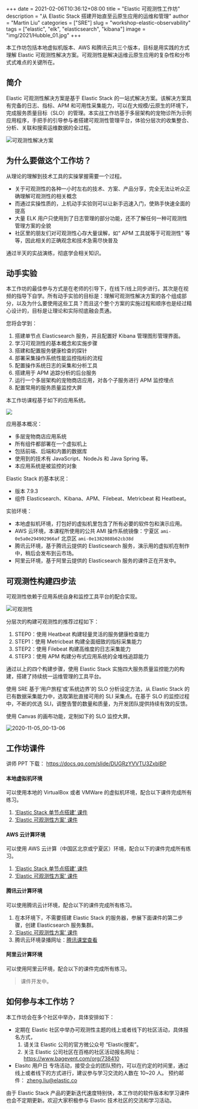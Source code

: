 +++
date = 2021-02-06T10:36:12+08:00
title = "Elastic 可观测性工作坊"
description = "从 Elastic Stack 搭建开始直至云原生应用的运维和管理"
author = "Martin Liu"
categories = ["SRE"]
slug = "workshop-elastic-observability"
tags = ["elastic", "elk", "elasticsearch", "kibana"]
image = "img/2021/Hubble_01.jpg"
+++

本工作坊包括本地虚拟机版本、AWS 和腾讯云共三个版本，目标是用实践的方式理解 Elastic 可观测性解决方案。可观测性是解决运维云原生应用的复杂性和分布式式难点的关键所在。

## 简介

Elastic 可观测性解决方案是基于 Elastic Stack 的一站式解决方案。该解决方案具有完备的日志、指标、APM 和可用性采集能力，可以在大规模/云原生的环境下，完成服务质量目标（SLO）的管理。本实战工作坊基于多层架构的宠物诊所为示例应用程序，手把手的引导参与者搭建可观测性管理平台，体验分层次的收集整合、分析、关联和搜索运维数据的全过程。

![可观测性解决方案](/images/elastic-obv-solution.png)


## 为什么要做这个工作坊？

从理论的理解到技术工具的实操掌握需要一个过程。

* 关于可观测性的各种一小时左右的技术、方案、产品分享，完全无法让听众正确理解可观测性的相关概念
* 而通过实操性质的，上机动手实验则可以让新手迅速入门，使熟手快速全面的提高
* 大量 ELK 用户只使用到了日志管理的部分功能，还不了解任何一种可观测性管理方案的全貌
* 社区里的朋友们对可观测性心存大量误解，如“ APM 工具就等于可观测性” 等等，因此相关的正确观念和技术急需尽快普及

通过半天的实战演练，彻底学会相关知识。

## 动手实验

本工作坊的最佳参与方式是在老师的引导下，在线下/线上同步进行。其次是在视频的指导下自学。所有动手实验的目标是：理解可观测性解决方案的各个组成部分，以及为什么要使用这些工具？而且这个整个方案的实施过程和顺序也是经过精心设计的，目标是让理论和实际彻底融会贯通。

您将会学到：

1. 搭建单节点 Elasticsearch 服务，并且配置好 Kibana 管理图形管理界面。
2. 学习可观测性的基本概念和实施步骤
3. 搭建和配置服务健康检查的探针
4. 部署采集操作系统性能监控指标的流程
5. 配置操作系统日志的采集和分析工具
6. 搭建用于 APM 追踪分析的后台服务
7. 运行一个多层架构的宠物商店应用，对各个子服务进行 APM 监控埋点
8. 配置常用的服务质量监控大屏

本工作坊课程基于如下的应用系统。

![](/images/16042852442364.png)

应用基本概况：

* 多层宠物商店应用系统
* 所有组件都部署在一个虚拟机上
* 包括前端、后端和内置的数据库
* 使用到的技术有 JavaScript、NodeJs 和 Java Spring 等。
* 本应用系统是被监控的对象


Elastic Stack 的基本状况：

* 版本 7.9.3
* 组件 Elasticsearch、Kibana、APM、Filebeat、Metricbeat 和 Heatbeat。

实验环境：

* 本地虚拟机环境，打包好的虚拟机里包含了所有必要的软件包和演示应用。
* AWS 云环境，本课程所使用的公共 AMI 操作系统镜像：宁夏区 `ami-0e5a0e294902966af` 北京区 `ami-0e1382088b62cb38d`
* 腾讯云环境，基于腾讯云提供的 Elasticsearch 服务，演示用的虚拟机在制作中，稍后会发布到云市场。
* 阿里云环境，基于阿里云提供的 Elasticsearch 服务的课件正在开发中。


## 可观测性构建四步法

可观测性依赖于应用系统自身和监控工具平台的配合实现。

![可观测性](/images/e2e85893b5dd8014.jpeg)

分层次的构建可观测性的推荐过程如下：

1. STEP0：使用 Heatbeat 构建轻量灵活的服务健康检查能力
2. STEP1：使用 Metricbeat 构建全面细致的指标采集能力
3. STEP2：使用 Filebeat 构建高维度的日志采集能力
4. STEP3：使用 APM 构建分布式应用系统的全堆栈追踪能力


通过以上的四个构建步骤，使用 Elastic Stack 实施四大服务质量监控能力的构建，搭建了持续统一运维管理的工具平台。

使用 SRE 基于‘用户旅程’或‘系统边界’的 SLO 分析设定方法，从 Elastic Stack 的已有数据采集能力中，选取第批直接可用的 SLI 采集点。在基于 SLO 的监控过程中，不断的优选 SLI，调整告警的数量和质量，为开发团队提供持续有效的反馈。

使用 Canvas 的画布功能，定制如下的 SLO 监控大屏。

![2020-11-05_00-13-06](/images/2020-11-05_00-13-06.jpeg)

## 工作坊课件

讲师 PPT 下载： https://docs.qq.com/slide/DUGRzYVVTU3ZxblBP


#### 本地虚拟机环境

可以使用本地的 VirtualBox 或者 VMWare 的虚拟机环境，配合以下课件完成所有练习。

1. [‘Elastic Stack 单节点搭建’ 课件](https://elk-workshop.github.io/codelabs/one-nodes-es-server/#0)
2. [‘Elastic 可观测性方案’ 课件](https://elk-workshop.github.io/codelabs/elastic-observability-foundation/#0)


#### AWS 云计算环境

可以使用 AWS 云计算（中国区北京或宁夏区）环境，配合以下的课件完成所有练习。

1. [‘Elastic Stack 单节点搭建’ 课件](https://elk-workshop.github.io/codelabs/one-nodes-es-server/#0)
2. [‘Elastic 可观测性方案’ 课件](https://elk-workshop.github.io/codelabs/elastic-observability-foundation/#0)


#### 腾讯云计算环境

可以使用腾讯云计环境，配合以下的课件完成所有练习。

1. 在本环境下，不需要搭建 Elastic Stack 的服务器，参展下面课件的第二步骤，创建 Elasticsearch 服务集群。
2. [‘Elastic 可观测性方案’ 课件](https://elk-workshop.github.io/codelabs/elastic-observability-foundation-qq/#0)
3. 腾讯云环境录播网址：[腾讯课堂查看](https://cloud.tencent.com/developer/salon/live-1304)

#### 阿里云计算环境

可以使用阿里云环境，配合以下的课件完成所有练习。

> 课件开发中。


## 如何参与本工作坊？

本工作坊会在多个社区中举办，具体安排如下：

* 定期在 Elastic 社区中举办可观测性主题的线上或者线下的社区活动，具体报名方式，
  1. 请关注 Elastic 公司的官方微公众号 “Elastic搜索”。
  2. 关注 Elastic 公司社区在百格的社区活动报名网址：https://www.bagevent.com/org/738410
* Elasitc 用户日 专场活动，接受企业的团队预约，可以在约定的时间里，通过线上或者线下的方式进行，建议参与学习交流的人数在 10~20 人。 预约邮件： zheng.liu@elastic.co

由于 Elastic Stack 产品的更新迭代速度特别快，本工作坊的软件版本和学习课件也会不定期更新。欢迎大家积极参与 Elastic 技术社区的交流和学习活动。  

